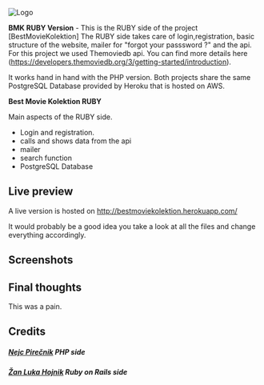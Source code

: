 
![Logo](https://i.imgur.com/KM1UKbd.png)

 **BMK RUBY Version** - This is the RUBY side of the project [BestMovieKolektion] The RUBY side takes care of login,registration, basic structure of the website, mailer for "forgot your passsword ?" and the api. For this project we used Themoviedb api. You can find more details here (https://developers.themoviedb.org/3/getting-started/introduction).

It works hand in hand with the PHP version. Both projects share the same PostgreSQL Database provided by Heroku that is hosted on AWS.

 **Best Movie Kolektion RUBY** 

Main aspects of the RUBY side.

  - Login and registration.
  - calls and shows data from the api
  - mailer
  - search function
  - PostgreSQL Database

## Live preview
A live version is hosted on http://bestmoviekolektion.herokuapp.com/

It would probably be a good idea you take a look at all the files and change everything accordingly.

## Screenshots


## Final thoughts
This was a pain.

## Credits
##### [Nejc Pirečnik](https://github.com/nejcpirecnik) PHP side
##### [Žan Luka Hojnik](https://github.com/Hojnik15) Ruby on Rails side
